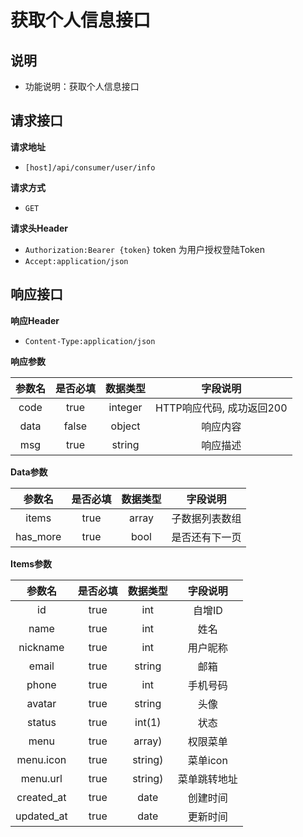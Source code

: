 # 获取个人信息接口

## 说明

* 功能说明：获取个人信息接口

## 请求接口

**请求地址**

* `[host]/api/consumer/user/info`

**请求方式**

* `GET`

**请求头Header**

* `Authorization:Bearer {token}` token 为用户授权登陆Token
* `Accept:application/json`

## 响应接口

**响应Header**

* `Content-Type:application/json`

**响应参数**

| 参数名 | 是否必填 | 数据类型 | 字段说明 |
| :---: | :---: | :---: | :---: |
| code | true | integer | HTTP响应代码, 成功返回200 |
| data | false | object | 响应内容 |
| msg | true | string | 响应描述 |

**Data参数**

| 参数名 | 是否必填 | 数据类型 | 字段说明 |
| :---: | :---: | :---: | :---: |
| items | true | array | 子数据列表数组 |
| has\_more | true | bool | 是否还有下一页 |

**Items参数**

| 参数名 | 是否必填 | 数据类型 | 字段说明 |
| :---: | :---: | :---: | :---: |
| id | true | int | 自增ID |
| name | true | int | 姓名 |
| nickname | true | int | 用户昵称 |
| email | true | string | 邮箱 |
| phone | true | int | 手机号码 |
| avatar | true | string | 头像 |
| status | true | int\(1\) | 状态 |
| menu | true | array\) | 权限菜单 |
| menu.icon | true | string\) | 菜单icon |
| menu.url | true | string\) | 菜单跳转地址 |
| created\_at | true | date | 创建时间 |
| updated\_at | true | date | 更新时间 |

